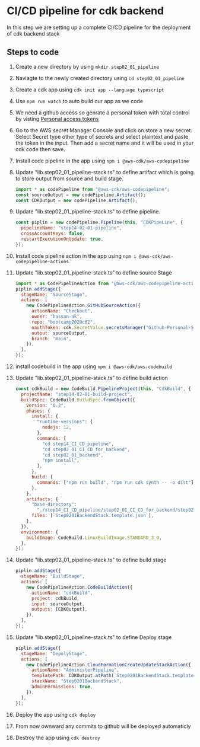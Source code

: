# CI/CD pipeline for cdk backend

In this step we are setting up a complete CI/CD pipeline for the deployment of cdk backend stack

## Steps to code

1. Create a new directory by using `mkdir step02_01_pipeline`
2. Naviagte to the newly created directory using `cd step02_01_pipeline`
3. Create a cdk app using `cdk init app --language typescript`
4. Use `npm run watch` to auto build our app as we code
5. We need a github access so genrate a personal token with total control by visting [Personal access tokens](https://github.com/settings/tokens)
6. Go to the AWS secret Manager Console and click on store a new secret. Select Secret type other type of secrets and select plaintext and paste the token in the input. Then add a secret name and it will be used in your cdk code then save.
7. Install code pipeline in the app using `npm i @aws-cdk/aws-codepipeline`
8. Update "lib.step02_01_pipeline-stack.ts" to define artifact which is going to store output from source and build stage.

   ```js
   import * as codePipeline from "@aws-cdk/aws-codepipeline";
   const sourceOutput = new codePipeline.Artifact();
   const CDKOutput = new codePipeline.Artifact();
   ```

9. Update "lib.step02_01_pipeline-stack.ts" to define pipeline.

   ```js
   const piplin = new codePipeline.Pipeline(this, "CDKPipeLine", {
     pipelineName: "step14-02-01-pipeline",
     crossAccountKeys: false,
     restartExecutionOnUpdate: true,
   });
   ```

10. Install code pipeline action in the app using `npm i @aws-cdk/aws-codepipeline-actions`
11. Update "lib.step02_01_pipeline-stack.ts" to define source Stage

    ```js
    import * as CodePipelineAction from "@aws-cdk/aws-codepipeline-actions";
    piplin.addStage({
      stageName: "SourceStage",
      actions: [
        new CodePipelineAction.GitHubSourceAction({
          actionName: "Checkout",
          owner: "hassan-ak",
          repo: "bootcamp2020c62",
          oauthToken: cdk.SecretValue.secretsManager("Github-Personal-Secret"),
          output: sourceOutput,
          branch: "main",
        }),
      ],
    });
    ```

12. install codebuild in the app using `npm i @aws-cdk/aws-codebuild`
13. Update "lib.step02_01_pipeline-stack.ts" to define build action

    ```js
    const cdkBuild = new CodeBuild.PipelineProject(this, "CdkBuild", {
      projectName: "step14-02-01-build-project",
      buildSpec: CodeBuild.BuildSpec.fromObject({
        version: "0.2",
        phases: {
          install: {
            "runtime-versions": {
              nodejs: 12,
            },
            commands: [
              "cd step14_CI_CD_pipeline",
              "cd step02_01_CI_CD_for_backend",
              "cd step02_01_backend",
              "npm install",
            ],
          },
          build: {
            commands: ["npm run build", "npm run cdk synth -- -o dist"],
          },
        },
        artifacts: {
          "base-directory":
            "./step14_CI_CD_pipeline/step02_01_CI_CD_for_backend/step02_01_backend/dist",
          files: [`Step0201BackendStack.template.json`],
        },
      }),
      environment: {
        buildImage: CodeBuild.LinuxBuildImage.STANDARD_3_0,
      },
    });
    ```

14. Update "lib.step02_01_pipeline-stack.ts" to define build stage

    ```js
    piplin.addStage({
      stageName: "BuildStage",
      actions: [
        new CodePipelineAction.CodeBuildAction({
          actionName: "cdkBuild",
          project: cdkBuild,
          input: sourceOutput,
          outputs: [CDKOutput],
        }),
      ],
    });
    ```

15. Update "lib.step02_01_pipeline-stack.ts" to define Deploy stage

    ```js
    piplin.addStage({
      stageName: "DepolyStage",
      actions: [
        new CodePipelineAction.CloudFormationCreateUpdateStackAction({
          actionName: "AdministerPipeline",
          templatePath: CDKOutput.atPath(`Step0201BackendStack.template.json`), ///Input artifact with the CloudFormation template to deploy
          stackName: "Step0201BackendStack",
          adminPermissions: true,
        }),
      ],
    });
    ```

16. Deploy the app using `cdk deploy`
17. From now ownward any commits to github will be deployed automaticly
18. Destroy the app using `cdk destroy`
